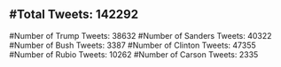 #Total Tweets: 142292 
---
#Number of Trump Tweets: 38632
#Number of Sanders Tweets: 40322
#Number of Bush Tweets: 3387
#Number of Clinton Tweets: 47355
#Number of Rubio Tweets: 10262
#Number of Carson Tweets: 2335
